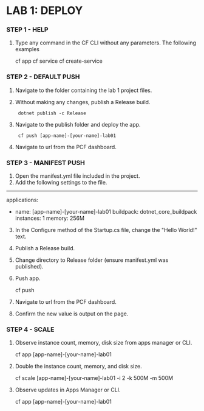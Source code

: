 ﻿# LAB 1: DEPLOY

### STEP 1 - HELP

1. Type any command in the CF CLI without any parameters. The following examples

	cf app
	cf service
	cf create-service

### STEP 2 - DEFAULT PUSH

1. Navigate to the folder containing the lab 1 project files.
2. Without making any changes, publish a Release build.

		dotnet publish -c Release

3. Navigate to the publish folder and deploy the app.

		cf push [app-name]-[your-name]-lab01

4. Navigate to url from the PCF dashboard.

### STEP 3 - MANIFEST PUSH

1. Open the manifest.yml file included in the project.
2. Add the following settings to the file.

---
applications:
-   name: [app-name]-[your-name]-lab01
	buildpack: dotnet_core_buildpack
	instances: 1
	memory: 256M

3. In the Configure method of the Startup.cs file, change the "Hello World!" text.
4. Publish a Release build.
5. Change directory to Release folder (ensure manifest.yml was published).
6. Push app.

	cf push

7. Navigate to url from the PCF dashboard.

8. Confirm the new value is output on the page.
	
### STEP 4 - SCALE

1. Observe instance count, memory, disk size from apps manager or CLI.

	cf app [app-name]-[your-name]-lab01

2. Double the instance count, memory, and disk size.

	cf scale [app-name]-[your-name]-lab01 -i 2 -k 500M -m 500M

3. Observe updates in Apps Manager or CLI.

	cf app [app-name]-[your-name]-lab01